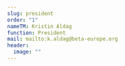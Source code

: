 ```yaml
---
slug: president
order: "1"
nameTM: Kristin Aldag
function: President
mail: mailto:k.aldag@beta-europe.org
header:
  image: ""
---
```

